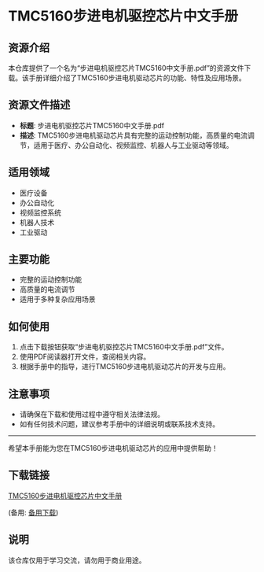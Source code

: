 # TMC5160步进电机驱控芯片中文手册

## 资源介绍

本仓库提供了一个名为“步进电机驱控芯片TMC5160中文手册.pdf”的资源文件下载。该手册详细介绍了TMC5160步进电机驱动芯片的功能、特性及应用场景。

## 资源文件描述

- **标题**: 步进电机驱控芯片TMC5160中文手册.pdf
- **描述**: TMC5160步进电机驱动芯片具有完整的运动控制功能，高质量的电流调节，适用于医疗、办公自动化、视频监控、机器人与工业驱动等领域。

## 适用领域

- 医疗设备
- 办公自动化
- 视频监控系统
- 机器人技术
- 工业驱动

## 主要功能

- 完整的运动控制功能
- 高质量的电流调节
- 适用于多种复杂应用场景

## 如何使用

1. 点击下载按钮获取“步进电机驱控芯片TMC5160中文手册.pdf”文件。
2. 使用PDF阅读器打开文件，查阅相关内容。
3. 根据手册中的指导，进行TMC5160步进电机驱动芯片的开发与应用。

## 注意事项

- 请确保在下载和使用过程中遵守相关法律法规。
- 如有任何技术问题，建议参考手册中的详细说明或联系技术支持。

---

希望本手册能为您在TMC5160步进电机驱动芯片的应用中提供帮助！

## 下载链接
[TMC5160步进电机驱控芯片中文手册](https://pan.quark.cn/s/1d549118ec8f) 

(备用: [备用下载](https://pan.baidu.com/s/1m--rFF5pl_ZzQtjKI3eXOQ?pwd=1234))

## 说明

该仓库仅用于学习交流，请勿用于商业用途。
